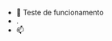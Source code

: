 - 👋 Teste de funcionamento
- .
- 📫 

<!---
Austrinuscode/Austrinuscode is a ✨ special ✨ repository because its `README.md` (this file) appears on your GitHub profile.
You can click the Preview link to take a look at your changes.
--->
